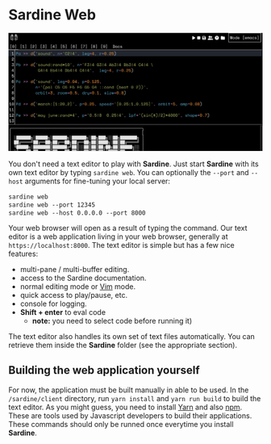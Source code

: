 # Sardine Web

![img](fishery_web.png)

You don't need a text editor to play with **Sardine**.
Just start **Sardine** with its own text editor by typing 
`sardine web`. You can optionally the `--port` and  `--host` 
arguments for fine-tuning your local server:

    sardine web
    sardine web --port 12345
    sardine web --host 0.0.0.0 --port 8000

Your web browser will open as a result of typing the command. 
Our text editor is a web application living in your web browser,
generally at `https://localhost:8000`. The text editor is simple
but has a few nice features:

- multi-pane / multi-buffer editing.
- access to the Sardine documentation.
- normal editing mode or [Vim](https://en.wikipedia.org/wiki/Vim_(text_editor)) mode.
- quick access to play/pause, etc.
- console for logging.
- **Shift + enter** to eval code 
  - **note:** you need to select code before running it)

The text editor also handles its own set of text files automatically.
You can retrieve them inside the **Sardine** folder (see the appropriate section).

## Building the web application yourself

For now, the application must be built manually in able to be used. In the `/sardine/client` directory, 
run `yarn install` and `yarn run build` to build the text editor. As you might guess, you need to 
install [Yarn](https://yarnpkg.com/) and also [npm](https://www.npmjs.com/). These are tools used by
Javascript developers to build their applications. These commands should only be runned once everytime 
you install **Sardine**.
